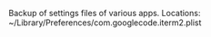 Backup of settings files of various apps.
Locations:
~/Library/Preferences/com.googlecode.iterm2.plist
